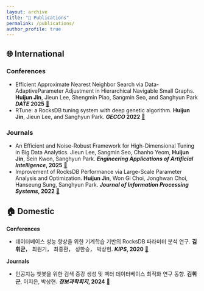 ```yaml
---
layout: archive
title: "📝 Publications"
permalink: /publications/
author_profile: true
---
```

## 🌐 International
### Conferences
* Efficient Approximate Nearest Neighbor Search via Data-AdaptiveParameter Adjustment in Hierarchical Navigable Small Graphs. **Huijun Jin**, Jieun Lee, Shengmin Piao, Sangmin Seo, and Sanghyun Park **_DATE_ 2025** [📖](https://ieeexplore.ieee.org/document/10992903)
* RTune: a RocksDB tuning system with deep genetic algorithm. **Huijun Jin**, Jieun Lee, and Sanghyun Park. **_GECCO_ 2022** [📖](https://doi.org/10.1145/3512290.3528726)
  
### Journals
* An Efficient and Noise-Robust Framework for High-Dimensional Tuning in Big Data Analytics. Jieun Lee, Sangmin Seo, Chanho Yeom, **Huijun Jin**, Sein Kwon, Sanghyun Park. **_Engineering Applications of Artificial Intelligence_, 2025** [📖](https://doi.org/10.1016/j.engappai.2025.111332)
* Improvement of RocksDB Performance via Large-Scale Parameter Analysis and Optimization. **Huijun Jin**, Won Gi Choi, Jonghwan Choi, Hanseung Sung, Sanghyun Park. **_Journal of Information Processing Systems_, 2022** [📖](https://koreascience.kr/article/JAKO202220257593379.page)


## 🏠 Domestic
**Conferences**
* 데이터베이스 성능 향상을 위한 기계학습 기반의 RocksDB 파라미터 분석 연구. **김휘군**， 최원기， 최종환， 성한승， 박상현. **_KIPS_, 2020** [📖](http://delab.yonsei.ac.kr/jekyll/assets/files/publication/domestic/conference/KIPS_C2020B0294.pdf)

**Journals**
* 인공지능 챗봇을 위한 검색 증강 생성 및 벡터 데이터베이스 최적화 연구 동향. **김휘군**, 이지은, 박상현. **_정보과학회지_, 2024** [📖](https://doi.org/10.1145/3512290.3528726)
